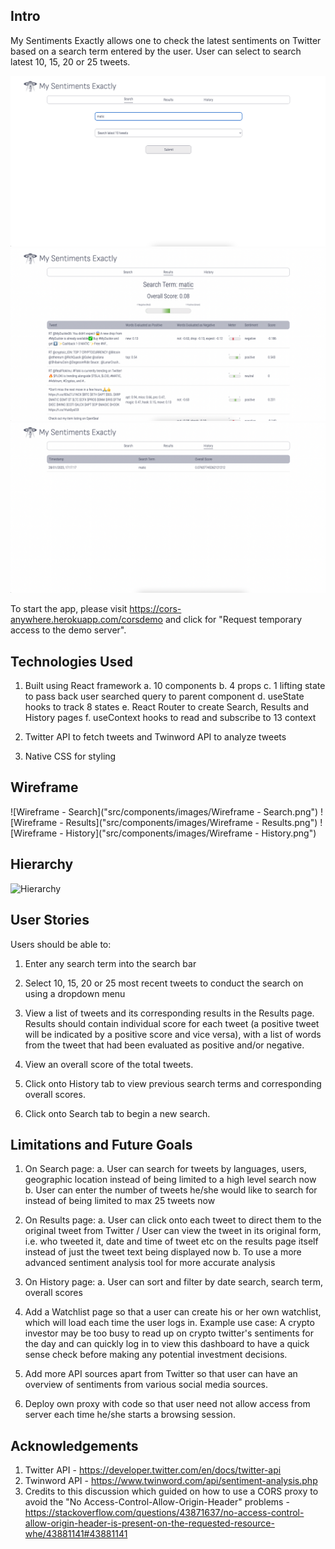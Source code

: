 ## Intro

My Sentiments Exactly allows one to check the latest sentiments on Twitter based on a search term entered by the user. User can select to search latest 10, 15, 20 or 25 tweets.

![Search](src/components/images/Search.png)
![Results](src/components/images/Results.png)
![History](src/components/images/History.png)

To start the app, please visit https://cors-anywhere.herokuapp.com/corsdemo and click for "Request temporary access to the demo server".

## Technologies Used

1. Built using React framework
   a. 10 components
   b. 4 props
   c. 1 lifting state to pass back user searched query to parent component
   d. useState hooks to track 8 states
   e. React Router to create Search, Results and History pages
   f. useContext hooks to read and subscribe to 13 context

2. Twitter API to fetch tweets and Twinword API to analyze tweets

3. Native CSS for styling

## Wireframe

![Wireframe - Search]("src/components/images/Wireframe - Search.png")
![Wireframe - Results]("src/components/images/Wireframe - Results.png")
![Wireframe - History]("src/components/images/Wireframe - History.png")

## Hierarchy

![Hierarchy]("src/components/images/Hierarchy.png")

## User Stories

Users should be able to:

1. Enter any search term into the search bar

2. Select 10, 15, 20 or 25 most recent tweets to conduct the search on using a dropdown menu

3. View a list of tweets and its corresponding results in the Results page. Results should contain individual score for each tweet (a positive tweet will be indicated by a positive score and vice versa), with a list of words from the tweet that had been evaluated as positive and/or negative.

4. View an overall score of the total tweets.

5. Click onto History tab to view previous search terms and corresponding overall scores.

6. Click onto Search tab to begin a new search.

## Limitations and Future Goals

1. On Search page:
   a. User can search for tweets by languages, users, geographic location instead of being limited to a high level search now
   b. User can enter the number of tweets he/she would like to search for instead of being limited to max 25 tweets now

2. On Results page:
   a. User can click onto each tweet to direct them to the original tweet from Twitter / User can view the tweet in its original form, i.e. who tweeted it, date and time of tweet etc on the results page itself instead of just the tweet text being displayed now
   b. To use a more advanced sentiment analysis tool for more accurate analysis

3. On History page:
   a. User can sort and filter by date search, search term, overall scores

4. Add a Watchlist page so that a user can create his or her own watchlist, which will load each time the user logs in. Example use case: A crypto investor may be too busy to read up on crypto twitter's sentiments for the day and can quickly log in to view this dashboard to have a quick sense check before making any potential investment decisions.

5. Add more API sources apart from Twitter so that user can have an overview of sentiments from various social media sources.

6. Deploy own proxy with code so that user need not allow access from server each time he/she starts a browsing session.

## Acknowledgements

1. Twitter API - https://developer.twitter.com/en/docs/twitter-api
2. Twinword API - https://www.twinword.com/api/sentiment-analysis.php
3. Credits to this discussion which guided on how to use a CORS proxy to avoid the "No Access-Control-Allow-Origin-Header" problems - https://stackoverflow.com/questions/43871637/no-access-control-allow-origin-header-is-present-on-the-requested-resource-whe/43881141#43881141
